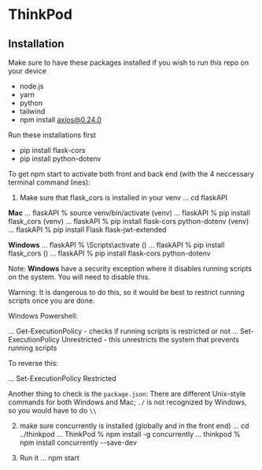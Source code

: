 # ThinkPod 
## Installation  
Make sure to have these packages installed if you wish to run this repo on your device
- node.js 
- yarn 
- python 
- tailwind
- npm install axios@0.24.0

Run these installations first
- pip install flask-cors
- pip install python-dotenv

To get npm start to activate both front and back end (with the 4 neccessary terminal command lines): 
1) Make sure that flask_cors is installed in your venv 
  … cd flaskAPI

**Mac**
  … flaskAPI % source venv/bin/activate
  (venv) … flaskAPI % pip install flask_cors
  (venv) … flaskAPI % pip install flask-cors python-dotenv
  (venv) ... flaskAPI % pip install Flask flask-jwt-extended

**Windows**
  … flaskAPI % <venvname>\Scripts\activate
  (<venvname>) … flaskAPI % pip install flask_cors
  (<venvname>) … flaskAPI % pip install flask-cors python-dotenv

Note: **Windows** have a security exception where it disables running scripts on the system. You will need to disable this. 

Warning: It is dangerous to do this, so it would be best to restrict running scripts once you are done.

Windows Powershell:

  … Get-ExecutionPolicy - checks if running scripts is restricted or not
  … Set-ExecutionPolicy Unrestricted - this unrestricts the system that prevents running scripts

  To reverse this: 

  … Set-ExecutionPolicy Restricted

Another thing to check is the `package.json`:
  There are different Unix-style commands for both Windows and Mac; `./` is not recognized by Windows, so you would have to do `\\`

2) make sure concurrently is installed (globally and in the front end) 
  … cd ../thinkpod
  … ThinkPod % npm install -g concurrently
  … thinkpod % npm install concurrently --save-dev

3) Run it
  … npm start

  